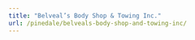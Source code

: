 ```yaml
---
title: "Belveal’s Body Shop & Towing Inc."
url: /pinedale/belveals-body-shop-and-towing-inc/
---
```

